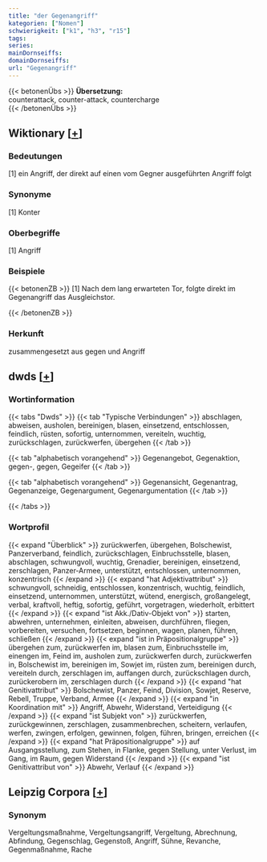 ```yaml
---
title: "der Gegenangriff"
kategorien: ["Nomen"]
schwierigkeit: ["k1", "h3", "r15"]
tags:
series:
mainDornseiffs:
domainDornseiffs:
url: "Gegenangriff"
---
```


{{< betonenÜbs >}}
**Übersetzung:**  
counterattack, counter-attack, countercharge  
{{< /betonenÜbs >}}

## Wiktionary [[+](https://de.wiktionary.org/wiki/Gegenangriff)]

### Bedeutungen
[1] ein Angriff, der direkt auf einen vom Gegner ausgeführten Angriff folgt  

### Synonyme
[1] Konter  

### Oberbegriffe
[1] Angriff  

### Beispiele
{{< betonenZB >}}
[1] Nach dem lang erwarteten Tor, folgte direkt im Gegenangriff das Ausgleichstor.  

{{< /betonenZB >}}
### Herkunft
zusammengesetzt aus gegen und Angriff  



## dwds [[+](https://www.dwds.de/wb/Gegenangriff)]

### Wortinformation
{{< tabs "Dwds" >}}
{{< tab "Typische Verbindungen" >}}
abschlagen, abweisen, ausholen, bereinigen, blasen, einsetzend, entschlossen, feindlich, rüsten, sofortig, unternommen, vereiteln, wuchtig, zurückschlagen, zurückwerfen, übergehen
{{< /tab >}}

{{< tab "alphabetisch vorangehend" >}}
Gegenangebot, Gegenaktion, gegen-, gegen, Gegeifer
{{< /tab >}}

{{< tab "alphabetisch vorangehend" >}}
Gegenansicht, Gegenantrag, Gegenanzeige, Gegenargument, Gegenargumentation
{{< /tab >}}

{{< /tabs >}}

### Wortprofil
{{< expand "Überblick" >}} zurückwerfen, übergehen, Bolschewist, Panzerverband, feindlich, zurückschlagen, Einbruchsstelle, blasen, abschlagen, schwungvoll, wuchtig, Grenadier, bereinigen, einsetzend, zerschlagen, Panzer-Armee, unterstützt, entschlossen, unternommen, konzentrisch {{< /expand >}}
{{< expand "hat Adjektivattribut" >}} schwungvoll, schneidig, entschlossen, konzentrisch, wuchtig, feindlich, einsetzend, unternommen, unterstützt, wütend, energisch, großangelegt, verbal, kraftvoll, heftig, sofortig, geführt, vorgetragen, wiederholt, erbittert {{< /expand >}}
{{< expand "ist Akk./Dativ-Objekt von" >}} starten, abwehren, unternehmen, einleiten, abweisen, durchführen, fliegen, vorbereiten, versuchen, fortsetzen, beginnen, wagen, planen, führen, schließen {{< /expand >}}
{{< expand "ist in Präpositionalgruppe" >}} übergehen zum, zurückwerfen im, blasen zum, Einbruchsstelle im, einengen im, Feind im, ausholen zum, zurückwerfen durch, zurückwerfen in, Bolschewist im, bereinigen im, Sowjet im, rüsten zum, bereinigen durch, vereiteln durch, zerschlagen im, auffangen durch, zurückschlagen durch, zurückerobern im, zerschlagen durch {{< /expand >}}
{{< expand "hat Genitivattribut" >}} Bolschewist, Panzer, Feind, Division, Sowjet, Reserve, Rebell, Truppe, Verband, Armee {{< /expand >}}
{{< expand "in Koordination mit" >}} Angriff, Abwehr, Widerstand, Verteidigung {{< /expand >}}
{{< expand "ist Subjekt von" >}} zurückwerfen, zurückgewinnen, zerschlagen, zusammenbrechen, scheitern, verlaufen, werfen, zwingen, erfolgen, gewinnen, folgen, führen, bringen, erreichen {{< /expand >}}
{{< expand "hat Präpositionalgruppe" >}} auf Ausgangsstellung, zum Stehen, in Flanke, gegen Stellung, unter Verlust, im Gang, im Raum, gegen Widerstand {{< /expand >}}
{{< expand "ist Genitivattribut von" >}} Abwehr, Verlauf {{< /expand >}}

## Leipzig Corpora [[+](https://corpora.uni-leipzig.de/en/res?word=Gegenangriff&corpusId=deu_newscrawl-public_2018)]


### Synonym
Vergeltungsmaßnahme, Vergeltungsangriff, Vergeltung, Abrechnung, Abfindung, Gegenschlag, Gegenstoß, Angriff, Sühne, Revanche, Gegenmaßnahme, Rache

